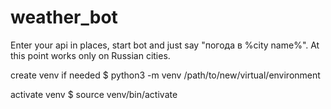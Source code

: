# weather_bot


Enter your api in places, start bot and just say "погода в %city name%". At this point works only on Russian cities. 

create venv if needed 
  $ python3 -m venv /path/to/new/virtual/environment

activate venv 
  $ source venv/bin/activate
